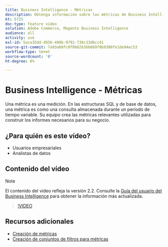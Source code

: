 ```yaml
---
title: Business Intelligence - Métricas
description: Obtenga información sobre las métricas de Business Intelligence y cómo se utilizan para construir informes.
kt: 5725
doc-type: feature video
solution: Adobe Commerce, Magento Business Intelligence
audience: all
activity: use
exl-id: 5aca35dd-d956-499b-9791-738c33d6cc41
source-git-commit: 7a93a60fc0f0b82636b669f0b9300fe1de94ec53
workflow-type: tm+mt
source-wordcount: '0'
ht-degree: 0%

---
```


# Business Intelligence - Métricas

Una métrica es una medición. En las estructuras SQL y de base de datos, una métrica es como una consulta almacenada durante un período de tiempo variable. Su equipo crea las métricas relevantes utilizadas para construir los informes necesarios para su negocio.

## ¿Para quién es este vídeo?

- Usuarios empresariales
- Analistas de datos

## Contenido del vídeo

>[!NOTE]
>
>El contenido del vídeo refleja la versión 2.2. Consulte la [Guía del usuario del Business Intelligence](https://docs.magento.com/mbi/) para obtener la información más actualizada.

>[!VIDEO](https://video.tv.adobe.com/v/35980?quality=12&learn=on)

## Recursos adicionales

- [Creación de métricas](https://docs.magento.com/mbi/data-user/reports/ess-manage-data-metrics.html)
- [Creación de conjuntos de filtros para métricas](https://docs.magento.com/mbi/data-user/reports/ess-manage-data-filters.html)
